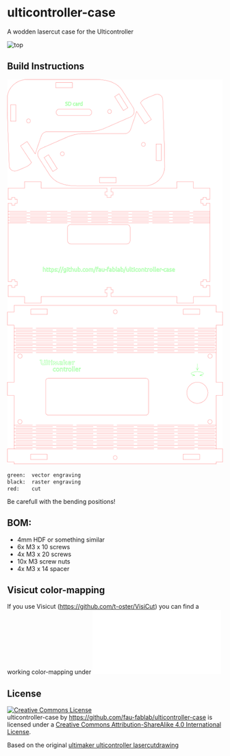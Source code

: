 ulticontroller-case
===================

A wodden lasercut case for the Ulticontroller

![top](images/top.jpg)

Build Instructions
------------------

![ulticontroller-case](images/ulticontroller-case.png)

    green:	vector engraving
    black:	raster engraving
    red:	cut

Be carefull with the bending positions!

BOM:
----

- 4mm HDF or something similar
- 6x  M3 x 10 screws
- 4x  M3 x 20 screws
- 10x M3 screw nuts
- 4x  M3 x 14 spacer  

Visicut color-mapping
---------------------

If you use Visicut (https://github.com/t-oster/VisiCut) you can find a working color-mapping under 
![visicut/ulticontroller-case.xml](visicut/ulticontroller-case.xml)

License
-------

<a rel="license" href="http://creativecommons.org/licenses/by-sa/4.0/"><img alt="Creative Commons License" style="border-width:0" src="https://i.creativecommons.org/l/by-sa/4.0/88x31.png" /></a><br /><span xmlns:dct="http://purl.org/dc/terms/" property="dct:title">ulticontroller-case</span> by <a xmlns:cc="http://creativecommons.org/ns#" href="https://github.com/fau-fablab/ulticontroller-case" property="cc:attributionName" rel="cc:attributionURL">https://github.com/fau-fablab/ulticontroller-case</a> is licensed under a <a rel="license" href="http://creativecommons.org/licenses/by-sa/4.0/">Creative Commons Attribution-ShareAlike 4.0 International License</a>.

Based on the original [ultimaker ulticontroller lasercutdrawing](https://github.com/Ultimaker/UltimakerOriginal/tree/master/1080_ulticontroller_lasercutdrawing)
